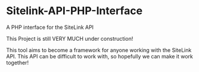 # Sitelink-API-PHP-Interface
A PHP interface for the SiteLink API

This Project is still VERY MUCH under construction!

This tool aims to become a framework for anyone working with the SiteLink API. This API can be difficult to work with, so hopefully we can make it work together!